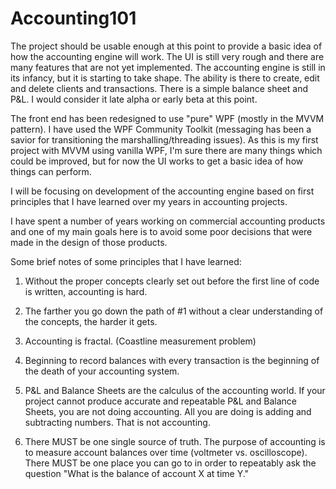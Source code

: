# Accounting101

The project should be usable enough at this point to provide a basic idea of how the accounting engine will work. The UI is still very rough and there are many features that are not yet implemented. The accounting engine is still in its infancy, but it is starting to take shape.
The ability is there to create, edit and delete clients and transactions. There is a simple balance sheet and P&L. I would consider it late alpha or early beta at this point.

The front end has been redesigned to use "pure" WPF (mostly in the MVVM pattern). I have used the WPF Community Toolkit (messaging has been a savior for transitioning the marshalling/threading issues). As this is my first project with MVVM using vanilla WPF, I'm sure there are many things which could be improved, but for now the UI works to get a basic idea of how things can perform.

I will be focusing on development of the accounting engine based on first principles that I have learned over my years in accounting projects.

I have spent a number of years working on commercial accounting products and one of my main goals here is to avoid some poor decisions that were made in the design of those products.

Some brief notes of some principles that I have learned:

1. Without the proper concepts clearly set out before the first line of code is written, accounting is hard.

2. The farther you go down the path of #1 without a clear understanding of the concepts, the harder it gets.

3. Accounting is fractal. (Coastline measurement problem)

4. Beginning to record balances with every transaction is the beginning of the death of your accounting system.

5. P&L and Balance Sheets are the calculus of the accounting world. If your project cannot produce accurate and repeatable P&L and Balance Sheets, you are not doing accounting. All you are doing is adding and subtracting numbers. That is not accounting.

6. There MUST be one single source of truth. The purpose of accounting is to measure account balances over time (voltmeter vs. oscilloscope). There MUST be one place you can go to in order to repeatably ask the question "What is the balance of account X at time Y."

